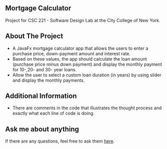 ## Mortgage Calculator
Project for CSC 221 - Software Design Lab at the City College of New York.
## About The Project
- A JavaFx mortgage calculator app that allows the users to enter a purchase price, down-payment amount and interest rate.
- Based on these values, the app should calculate the loan amount (purchase price minus down payment) and display the monthly payment for 10-,20- and 30- year loans.
- Allow the user to select a custom loan duration (in years) by using slider and display the monthly payments.
## Additional Information
- There are comments in the code that illustrates the thought process and exactly what each line of code is doing.
## Ask me about anything
If there are any questions, feel free to ask them [here](https://github.com/ChibiKev/Mortgage-Calculator/issues).